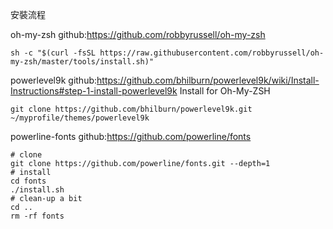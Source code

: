 安裝流程

oh-my-zsh
github:https://github.com/robbyrussell/oh-my-zsh

    sh -c "$(curl -fsSL https://raw.githubusercontent.com/robbyrussell/oh-my-zsh/master/tools/install.sh)"
    
powerlevel9k
github:https://github.com/bhilburn/powerlevel9k/wiki/Install-Instructions#step-1-install-powerlevel9k
   Install for Oh-My-ZSH
   
    git clone https://github.com/bhilburn/powerlevel9k.git ~/myprofile/themes/powerlevel9k

powerline-fonts
github:https://github.com/powerline/fonts

    # clone
    git clone https://github.com/powerline/fonts.git --depth=1
    # install
    cd fonts
    ./install.sh
    # clean-up a bit
    cd ..
    rm -rf fonts
